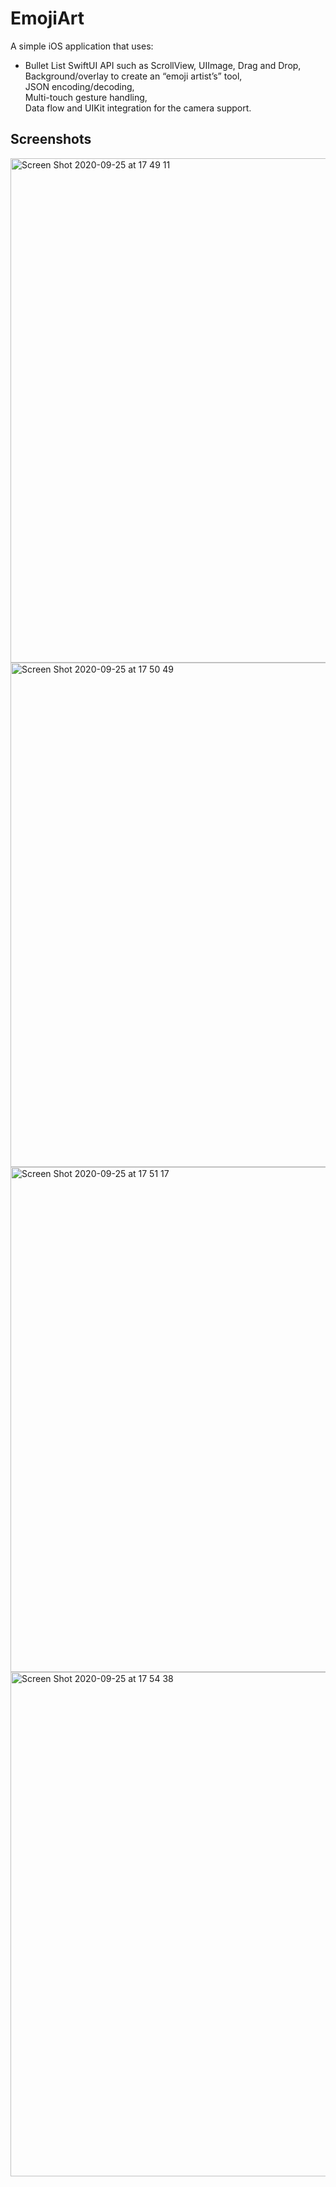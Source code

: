 # EmojiArt

A simple iOS application that uses:
* Bullet List
  SwiftUI API such as ScrollView, UIImage, Drag and Drop,   
  Background/overlay to create an “emoji artist’s” tool,  
  JSON encoding/decoding,   
  Multi-touch gesture handling,  
  Data flow and UIKit integration for the camera support.

## Screenshots

<img width="807" alt="Screen Shot 2020-09-25 at 17 49 11" src="https://user-images.githubusercontent.com/45317395/94282334-5f578e80-ff58-11ea-84ee-7938ff56110f.png">

<img width="807" alt="Screen Shot 2020-09-25 at 17 50 49" src="https://user-images.githubusercontent.com/45317395/94282343-61b9e880-ff58-11ea-8c0d-27255c3c3f53.png">

<img width="808" alt="Screen Shot 2020-09-25 at 17 51 17" src="https://user-images.githubusercontent.com/45317395/94282346-6383ac00-ff58-11ea-9027-0107260c82dc.png">

<img width="807" alt="Screen Shot 2020-09-25 at 17 54 38" src="https://user-images.githubusercontent.com/45317395/94282351-65e60600-ff58-11ea-98e6-d50f9c53aba5.png">
